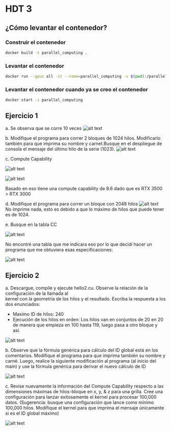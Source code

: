 # HDT 3

## ¿Cómo levantar el contenedor?
### Construir el contenedor
```bash
docker build -t parallel_computing .
```
### Levantar el contenedor
```bash
docker run --gpus all -it --name=parallel_computing -v $(pwd):/parallel_computing parallel_computing
```
### Levantar el contenedor cuando ya se creo el contenedor
```bash
docker start -i parallel_computing
```

## Ejercicio 1

a. Se observa que se corre 10 veces
![alt text](image.png)
    
b. Modifique el programa para correr 2 bloques de 1024 hilos.  Modificarlo también para que imprima su  nombre  y  carnet.Busque  en  el  despliegue  de  consola  el  mensaje  del  último  hilo  de  la  serie  (1023).
![alt text](image-1.png)

c. Compute Capability

![alt text](image-5.png)

![alt text](image-3.png)

Basado en eso tiene una compute capability de 8.6 dado que es RTX 3500 > RTX 3000

d. Modifique el programa para correr un bloque con 2048 hilos
![alt text](image-4.png)
No imprime nada, esto es debido a que lo máximo de hilos que puede tener es de 1024.

e. Busque en la tabla CC 

![alt text](image-7.png)

No encontré una tabla que me indicara eso por lo que decidí hacer un programa que me obtuviera esas especificaciones:

![alt text](image-6.png)

## Ejercicio 2

a. Descargue,  compile  y  ejecute  hello2.cu.    Observe  la  relación  de  la  configuración  de  la  llamada  al  
kernel con la geometría de los hilos y el resultado.  Escriba la respuesta a los dos enunciados:

- Maximo ID de hilos: 240
- Ejecución de los hilos en orden: Los hilos van en conjuntos de 20 en 20 de manera que empieza en 100 hasta 119, luego pasa a otro bloque y así.

![alt text](image-8.png)

b. Observe que la fórmula genérica para cálculo del ID global está en los comentarios.  Modifique el programa para que imprima también su nombre y carné. Luego, realice la siguiente modificación al programa (al inicio del main) y use la fórmula genérica para derivar el nuevo cálculo de ID 

![alt text](image-9.png)

c. Revise nuevamente la información del Compute Capability respecto a las dimensiones máximas de hilos-bloque en x, y, & z para una grilla.  Cree una configuración para lanzar exitosamente el kernel para  procesar  100,000  datos. (Sugerencia:  busque  una  configuración  que  lance  como  mínimo 100,000  hilos.    Modifique  el  kernel  para  que  imprima  el  mensaje  únicamente  si  es  el  ID  global máximo)

![alt text](image-11.png)